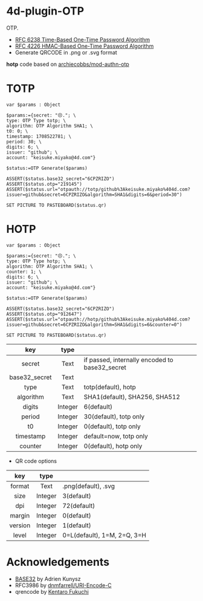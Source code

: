 # 4d-plugin-OTP
OTP.

* [RFC 6238 Time-Based One-Time Password Algorithm](https://www.ietf.org/rfc/rfc6238.txt)
* [RFC 4226 HMAC-Based One-Time Password Algorithm](https://www.ietf.org/rfc/rfc4226.txt)
* Generate QRCODE in .png or .svg format

**hotp** code based on [archiecobbs/mod-authn-otp](https://github.com/archiecobbs/mod-authn-otp/tree/master)

# TOTP

```4d
var $params : Object

$params:={secret: "😣."; \
type: OTP Type totp; \
algorithm: OTP Algorithm SHA1; \
t0: 0; \
timestamp: 1708522781; \
period: 30; \
digits: 6; \
issuer: "github"; \
account: "keisuke.miyako@4d.com"}

$status:=OTP Generate($params)

ASSERT($status.base32_secret="6CPZRIZO")
ASSERT($status.otp="219145")
ASSERT($status.url="otpauth://totp/github%3Akeisuke.miyako%404d.com?issuer=github&secret=6CPZRIZO&algorithm=SHA1&digits=6&period=30")

SET PICTURE TO PASTEBOARD($status.qr)
```

# HOTP

```4d
var $params : Object

$params:={secret: "😣."; \
type: OTP Type hotp; \
algorithm: OTP Algorithm SHA1; \
counter: 1; \
digits: 6; \
issuer: "github"; \
account: "keisuke.miyako@4d.com"}

$status:=OTP Generate($params)

ASSERT($status.base32_secret="6CPZRIZO")
ASSERT($status.otp="912647")
ASSERT($status.url="otpauth://hotp/github%3Akeisuke.miyako%404d.com?issuer=github&secret=6CPZRIZO&algorithm=SHA1&digits=6&counter=0")

SET PICTURE TO PASTEBOARD($status.qr)
```

|key|type||
|:-:|:-:|:-|
|secret|Text|if passed, internally encoded to base32_secret|
|base32_secret|Text||
|type|Text|totp(default), hotp|
|algorithm|Text|SHA1(default), SHA256, SHA512|
|digits|Integer|6(default)|
|period|Integer|30(default), totp only|
|t0|Integer|0(default), totp only|
|timestamp|Integer|default=now, totp only|
|counter|Integer|0(default), hotp only|

* QR code options

|key|type||
|:-:|:-:|:-|
|format|Text|.png(default), .svg|
|size|Integer|3(default)|
|dpi|Integer|72(default)|
|margin|Integer|0(default)|
|version|Integer|1(default)|
|level|Integer|0=L(default), 1=M, 2=Q, 3=H|

# Acknowledgements

* [BASE32](https://github.com/mjg59/tpmtotp/blob/master/base32.h) by Adrien Kunysz
* RFC3986 by [dnmfarrell/URI-Encode-C](https://github.com/dnmfarrell/URI-Encode-C)
* qrencode by [Kentaro Fukuchi](https://fukuchi.org/works/qrencode/)
